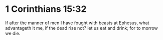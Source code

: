 # 1 Corinthians 15:32

If after the manner of men I have fought with beasts at Ephesus, what advantageth it me, if the dead rise not? let us eat and drink; for to morrow we die.